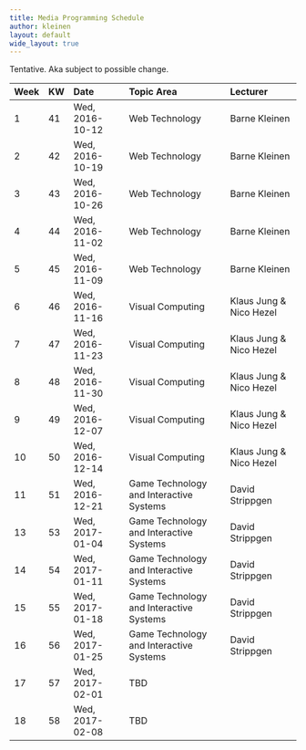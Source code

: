 ```yaml
---
title: Media Programming Schedule
author: kleinen
layout: default
wide_layout: true
---
```


Tentative. Aka subject to possible change.

| Week | KW | Date            | Topic Area                              | Lecturer                |
|:-----|:---|:----------------|:----------------------------------------|:------------------------|
| 1    | 41 | Wed, 2016-10-12 | Web Technology                          | Barne Kleinen           |
| 2    | 42 | Wed, 2016-10-19 | Web Technology                          | Barne Kleinen           |
| 3    | 43 | Wed, 2016-10-26 | Web Technology                          | Barne Kleinen           |
| 4    | 44 | Wed, 2016-11-02 | Web Technology                          | Barne Kleinen           |
| 5    | 45 | Wed, 2016-11-09 | Web Technology                          | Barne Kleinen           |
| 6    | 46 | Wed, 2016-11-16 | Visual Computing                        | Klaus Jung & Nico Hezel |
| 7    | 47 | Wed, 2016-11-23 | Visual Computing                        | Klaus Jung & Nico Hezel |
| 8    | 48 | Wed, 2016-11-30 | Visual Computing                        | Klaus Jung & Nico Hezel |
| 9    | 49 | Wed, 2016-12-07 | Visual Computing                        | Klaus Jung & Nico Hezel |
| 10   | 50 | Wed, 2016-12-14 | Visual Computing                        | Klaus Jung & Nico Hezel |
| 11   | 51 | Wed, 2016-12-21 | Game Technology and Interactive Systems | David Strippgen         |
| 13   | 53 | Wed, 2017-01-04 | Game Technology and Interactive Systems | David Strippgen         |
| 14   | 54 | Wed, 2017-01-11 | Game Technology and Interactive Systems | David Strippgen         |
| 15   | 55 | Wed, 2017-01-18 | Game Technology and Interactive Systems | David Strippgen         |
| 16   | 56 | Wed, 2017-01-25 | Game Technology and Interactive Systems | David Strippgen         |
| 17   | 57 | Wed, 2017-02-01 | TBD                                     |                         |
| 18   | 58 | Wed, 2017-02-08 | TBD                                     |                         |
